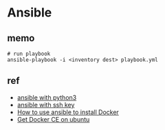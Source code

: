 # Ansible

## memo

```shell
# run playbook
ansible-playbook -i <inventory dest> playbook.yml
```
## ref

- [ansible with python3](https://docs.ansible.com/ansible/latest/user_guide/intro_inventory.html#ansible-python-interpreter)
- [ansible with ssh key](https://stackoverflow.com/questions/42123317/how-to-use-a-public-keypair-pem-file-for-ansible-playbooks)
- [How to use ansible to install Docker](https://www.digitalocean.com/community/tutorials/how-to-use-ansible-to-install-and-set-up-docker-on-ubuntu-18-04)
- [Get Docker CE on ubuntu](https://docs.docker.com/install/linux/docker-ce/ubuntu/)
